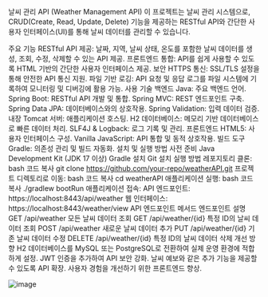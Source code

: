 날씨 관리 API (Weather Management API)
이 프로젝트는 날씨 관리 시스템으로, CRUD(Create, Read, Update, Delete) 기능을 제공하는 RESTful API와 간단한 사용자 인터페이스(UI)를 통해 날씨 데이터를 관리할 수 있습니다.

주요 기능
RESTful API 제공:
날짜, 지역, 날씨 상태, 온도를 포함한 날씨 데이터를 생성, 조회, 수정, 삭제할 수 있는 API 제공.
프론트엔드 통합:
API를 쉽게 사용할 수 있도록 HTML 기반의 간단한 사용자 인터페이스 제공.
보안 HTTPS 통신:
SSL/TLS 설정을 통해 안전한 API 통신 지원.
파일 기반 로깅:
API 요청 및 응답 로그를 파일 시스템에 기록하여 모니터링 및 디버깅에 활용 가능.
사용 기술
백엔드
Java: 주요 백엔드 언어.
Spring Boot: RESTful API 개발 및 통합.
Spring MVC: REST 엔드포인트 구축.
Spring Data JPA: 데이터베이스와의 상호작용.
Spring Validation: 입력 데이터 검증.
내장 Tomcat 서버: 애플리케이션 호스팅.
H2 데이터베이스: 메모리 기반 데이터베이스로 빠른 데이터 처리.
SLF4J & Logback: 로그 기록 및 관리.
프론트엔드
HTML5: 사용자 인터페이스 구성.
Vanilla JavaScript: API 통합 및 동적 상호작용.
빌드 도구
Gradle: 의존성 관리 및 빌드 자동화.
설치 및 실행 방법
사전 준비
Java Development Kit (JDK 17 이상)
Gradle 설치
Git 설치
실행 방법
레포지토리 클론:
bash
코드 복사
git clone https://github.com/your-repo/weatherAPI.git
프로젝트 디렉토리로 이동:
bash
코드 복사
cd weatherAPI
애플리케이션 실행:
bash
코드 복사
./gradlew bootRun
애플리케이션 접속:
API 엔드포인트: https://localhost:8443/api/weather
웹 인터페이스: https://localhost:8443/weather/view
API 엔드포인트
메서드	엔드포인트	설명
GET	/api/weather	모든 날씨 데이터 조회
GET	/api/weather/{id}	특정 ID의 날씨 데이터 조회
POST	/api/weather	새로운 날씨 데이터 추가
PUT	/api/weather/{id}	기존 날씨 데이터 수정
DELETE	/api/weather/{id}	특정 ID의 날씨 데이터 삭제
개선 방향
H2 데이터베이스를 MySQL 또는 PostgreSQL로 전환하여 실제 운영 환경에 적합하게 설정.
JWT 인증을 추가하여 API 보안 강화.
날씨 예보와 같은 추가 기능을 제공할 수 있도록 API 확장.
사용자 경험을 개선하기 위한 프론트엔드 향상.

![image](https://github.com/user-attachments/assets/b5ed5dd3-67a8-4cb5-8a46-adfc7aab54ad)
